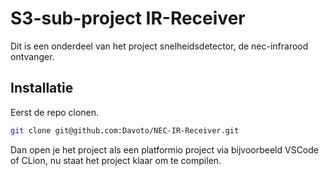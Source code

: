 # S3-sub-project IR-Receiver
Dit is een onderdeel van het project snelheidsdetector, de nec-infrarood ontvanger.

## Installatie
Eerst de repo clonen.

```bash
git clone git@github.com:Davoto/NEC-IR-Receiver.git
```

Dan open je het project als een platformio project via bijvoorbeeld VSCode of CLion, nu staat het project klaar om te
compilen.